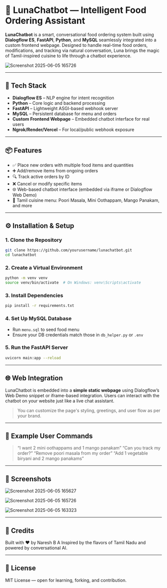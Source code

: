 # 🌙 LunaChatbot — Intelligent Food Ordering Assistant

**LunaChatbot** is a smart, conversational food ordering system built using **Dialogflow ES**, **FastAPI**, **Python**, and **MySQL**  seamlessly integrated into a custom frontend webpage. Designed to handle real-time food orders, modifications, and tracking via natural conversation, Luna brings the magic of Tamil-inspired cuisine to life through a chatbot experience.

![Screenshot 2025-06-05 165726](https://github.com/user-attachments/assets/75421549-4559-4b84-82df-1e08bfc11da5)


---

## 🚀 Tech Stack

- **Dialogflow ES** – NLP engine for intent recognition  
- **Python** – Core logic and backend processing  
- **FastAPI** – Lightweight ASGI-based webhook server  
- **MySQL** – Persistent database for menu and orders  
- **Custom Frontend Webpage** – Embedded chatbot interface for real users  
- **Ngrok/Render/Vercel** – For local/public webhook exposure

---

## 📦 Features

- ✅ Place new orders with multiple food items and quantities  
- ➕ Add/remove items from ongoing orders  
- 🔍 Track active orders by ID  
- ❌ Cancel or modify specific items  
- 🌐 Web-based chatbot interface (embedded via iframe or Dialogflow Web Demo)  
- 🍱 Tamil cuisine menu: Poori Masala, Mini Oothappam, Mango Panakam, and more  

---

## ⚙️ Installation & Setup

### 1. Clone the Repository

```bash
git clone https://github.com/yourusername/lunachatbot.git
cd lunachatbot
````

### 2. Create a Virtual Environment

```bash
python -m venv venv
source venv/bin/activate  # On Windows: venv\Scripts\activate
```

### 3. Install Dependencies

```bash
pip install -r requirements.txt
```

### 4. Set Up MySQL Database

* Run `menu.sql` to seed food menu
* Ensure your DB credentials match those in `db_helper.py` or `.env`

### 5. Run the FastAPI Server

```bash
uvicorn main:app --reload
```

---

## 🌐 Web Integration

LunaChatbot is embedded into a **simple static webpage** using Dialogflow’s Web Demo snippet or iframe-based integration. Users can interact with the chatbot on your website just like a live chat assistant.

> You can customize the page's styling, greetings, and user flow as per your brand.

---


## 💬 Example User Commands

> “I want 2 mini oothappams and 1 mango panakam”
> “Can you track my order?”
> “Remove poori masala from my order”
> “Add 1 vegetable biryani and 2 mango panakams”

---

## 📸 Screenshots

![Screenshot 2025-06-05 165627](https://github.com/user-attachments/assets/a2814c9c-4561-4770-9b73-a049473e079f)

![Screenshot 2025-06-05 165726](https://github.com/user-attachments/assets/a1cbca5f-8e16-4d30-96af-6904365074eb)

![Screenshot 2025-06-05 163323](https://github.com/user-attachments/assets/4e61bd7a-1bb2-4993-9ad2-237132907889)



---

## 🧠 Credits

Built with ❤️ by Naresh B A
Inspired by the flavors of Tamil Nadu and powered by conversational AI.

---

## 📜 License

MIT License — open for learning, forking, and contribution.


